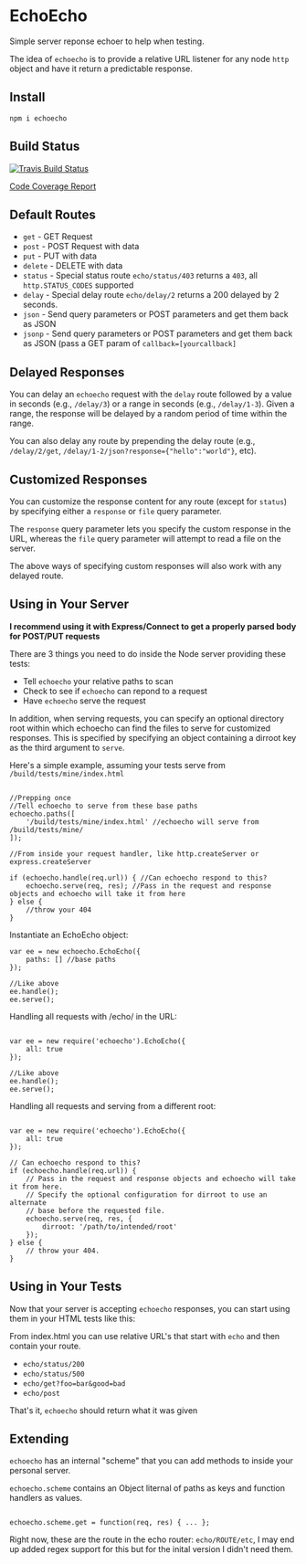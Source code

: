 EchoEcho
========

Simple server reponse echoer to help when testing.

The idea of `echoecho` is to provide a relative URL listener
for any node `http` object and have it return a predictable
response.

Install
-------

    npm i echoecho


Build Status
------------

[![Travis Build Status](https://secure.travis-ci.org/davglass/echoecho.png?branch=master)](http://travis-ci.org/davglass/echoecho)

[Code Coverage Report](http://davglass.github.com/echoecho/)

Default Routes
--------------

* `get` - GET Request
* `post` - POST Request with data
* `put` - PUT with data
* `delete` - DELETE with data
* `status` - Special status route `echo/status/403` returns a `403`, all `http.STATUS_CODES` supported
* `delay` - Special delay route `echo/delay/2` returns a 200 delayed by 2 seconds.
* `json` - Send query parameters or POST parameters and get them back as JSON
* `jsonp` - Send query parameters or POST parameters and get them back as JSON (pass a GET param of `callback=[yourcallback]`

Delayed Responses
-----------------

You can delay an `echoecho` request with the `delay` route followed by a value
in seconds (e.g., `/delay/3`) or a range in seconds (e.g., `/delay/1-3`). Given
a range, the response will be delayed by a random period of time within the
range.

You can also delay any route by prepending the delay route (e.g.,
`/delay/2/get`, `/delay/1-2/json?response={"hello":"world"}`, etc).

Customized Responses
--------------------

You can customize the response content for any route (except for `status`)
by specifying either a `response` or `file` query parameter.

The `response` query parameter lets you specify the custom response in the URL,
whereas the `file` query parameter will attempt to read a file on the server.

The above ways of specifying custom responses will also work with any delayed
route.

Using in Your Server
--------------------

__I recommend using it with Express/Connect to get a properly parsed body for POST/PUT requests__

There are 3 things you need to do inside the Node server providing these tests:

* Tell `echoecho` your relative paths to scan
* Check to see if `echoecho` can repond to a request
* Have `echoecho` serve the request

In addition, when serving requests, you can specify an optional directory
root within which echoecho can find the files to serve for customized
responses. This is specified by specifying an object containing a dirroot
key as the third argument to `serve`.

Here's a simple example, assuming your tests serve from `/build/tests/mine/index.html`

```

//Prepping once
//Tell echoecho to serve from these base paths
echoecho.paths([
    '/build/tests/mine/index.html' //echoecho will serve from /build/tests/mine/
]);

//From inside your request handler, like http.createServer or express.createServer

if (echoecho.handle(req.url)) { //Can echoecho respond to this?
    echoecho.serve(req, res); //Pass in the request and response objects and echoecho will take it from here
} else {
    //throw your 404
}
```

Instantiate an EchoEcho object:

```
var ee = new echoecho.EchoEcho({
    paths: [] //base paths
});

//Like above
ee.handle();
ee.serve();

```

Handling all requests with /echo/ in the URL:

```

var ee = new require('echoecho').EchoEcho({
    all: true
});

//Like above
ee.handle();
ee.serve();
```

Handling all requests and serving from a different root:

```

var ee = new require('echoecho').EchoEcho({
    all: true
});

// Can echoecho respond to this?
if (echoecho.handle(req.url)) {
    // Pass in the request and response objects and echoecho will take it from here.
    // Specify the optional configuration for dirroot to use an alternate
    // base before the requested file.
    echoecho.serve(req, res, {
        dirroot: '/path/to/intended/root'
    });
} else {
    // throw your 404.
}
```

Using in Your Tests
-------------------

Now that your server is accepting `echoecho` responses, you can start using them in your HTML tests like this:

From index.html you can use relative URL's that start with `echo` and then contain your route.

* `echo/status/200`
* `echo/status/500`
* `echo/get?foo=bar&good=bad`
* `echo/post`

That's it, `echoecho` should return what it was given

Extending
---------

`echoecho` has an internal "scheme" that you can add methods to inside your personal server.

`echoecho.scheme` contains an Object liternal of paths as keys and function handlers as values.

```

echoecho.scheme.get = function(req, res) { ... };

```

Right now, these are the route in the echo router: `echo/ROUTE/etc`, I may end up added regex support for this
but for the inital version I didn't need them.
